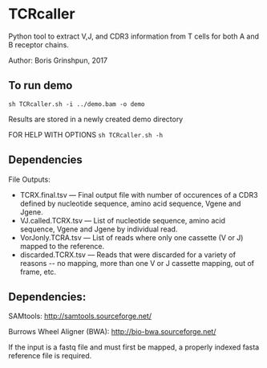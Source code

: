 # TCRcaller
Python tool to extract V,J, and CDR3 information from T cells for both A and B receptor chains.

Author: Boris Grinshpun, 2017

## To run demo

`sh TCRcaller.sh -i ../demo.bam -o demo`

Results are stored in a newly created demo directory

FOR HELP WITH OPTIONS
`sh TCRcaller.sh -h`

## Dependencies
File Outputs:
* TCRX.final.tsv &mdash; Final output file with number of occurences of a CDR3 defined by nucleotide sequence, amino acid sequence, Vgene and Jgene.
* VJ.called.TCRX.tsv &mdash; List of nucleotide sequence, amino acid sequence, Vgene and Jgene by individual read.
* VorJonly.TCRA.tsv &mdash; List of reads where only one cassette (V or J) mapped to the reference.
* discarded.TCRX.tsv &mdash; Reads that were discarded for a variety of reasons -- no mapping, more than one V or J cassette mapping, out of frame, etc.


## Dependencies:
SAMtools: http://samtools.sourceforge.net/

Burrows Wheel Aligner (BWA): http://bio-bwa.sourceforge.net/

If the input is a fastq file and must first be mapped, a properly indexed fasta reference file is required.
